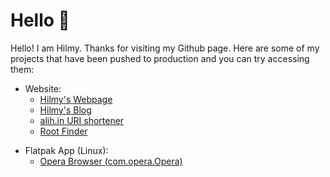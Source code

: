 # Hello 👋

<!--
**mnaufalhilmym/mnaufalhilmym** is a ✨ _special_ ✨ repository because its `README.md` (this file) appears on your GitHub profile.

Here are some ideas to get you started:

- 🔭 I’m currently working on ...
- 🌱 I’m currently learning ...
- 👯 I’m looking to collaborate on ...
- 🤔 I’m looking for help with ...
- 💬 Ask me about ...
- 📫 How to reach me: ...
- 😄 Pronouns: ...
- ⚡ Fun fact: ...
-->

Hello! I am Hilmy. Thanks for visiting my Github page. Here are some of my projects that have been pushed to production and you can try accessing them:
- Website:
  - [Hilmy's Webpage](https://hilmy.dev)
  - [Hilmy's Blog](https://blog.hilmy.dev)
  - [alih.in URI shortener](https://alih.in)
  - [Root Finder](https://root-finder.hilmy.dev)

<!--
by collaboration:
- [Festival Gadjah Mada 2021](https://fgm-preview.vercel.app)
- [Porsenigama UGM 2021](https://porsenigama-2021-fastpreview.vercel.app/)
-->
- Flatpak App (Linux):
  - [Opera Browser (com.opera.Opera)](https://github.com/mnaufalhilmym/com.opera.Opera)

